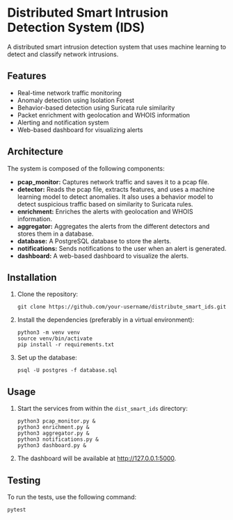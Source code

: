 
# Distributed Smart Intrusion Detection System (IDS)

A distributed smart intrusion detection system that uses machine learning to detect and classify network intrusions.

## Features

- Real-time network traffic monitoring
- Anomaly detection using Isolation Forest
- Behavior-based detection using Suricata rule similarity
- Packet enrichment with geolocation and WHOIS information
- Alerting and notification system
- Web-based dashboard for visualizing alerts

## Architecture

The system is composed of the following components:

- **pcap_monitor:** Captures network traffic and saves it to a pcap file.
- **detector:** Reads the pcap file, extracts features, and uses a machine learning model to detect anomalies. It also uses a behavior model to detect suspicious traffic based on similarity to Suricata rules.
- **enrichment:** Enriches the alerts with geolocation and WHOIS information.
- **aggregator:** Aggregates the alerts from the different detectors and stores them in a database.
- **database:** A PostgreSQL database to store the alerts.
- **notifications:** Sends notifications to the user when an alert is generated.
- **dashboard:** A web-based dashboard to visualize the alerts.

## Installation

1. Clone the repository:
   ```
   git clone https://github.com/your-username/distribute_smart_ids.git
   ```
2. Install the dependencies (preferably in a virtual environment):
   ```
   python3 -m venv venv
   source venv/bin/activate
   pip install -r requirements.txt
   ```
3. Set up the database:
   ```
   psql -U postgres -f database.sql
   ```

## Usage

1. Start the services from within the `dist_smart_ids` directory:
   ```
   python3 pcap_monitor.py &
   python3 enrichment.py &
   python3 aggregator.py &
   python3 notifications.py &
   python3 dashboard.py &
   ```
2. The dashboard will be available at http://127.0.0.1:5000.

## Testing

To run the tests, use the following command:
```
pytest
```
